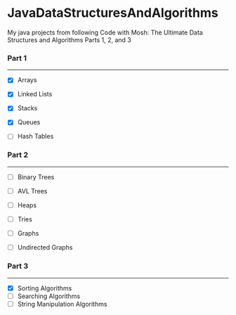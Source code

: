 # JavaDataStructuresAndAlgorithms
 My java projects from following Code with Mosh: The Ultimate Data Structures and Algorithms Parts 1, 2, and 3



### Part 1
-------------------------------
- [X] Arrays
- [X] Linked Lists
- [X] Stacks
- [X] Queues
- [ ] Hash Tables


### Part 2
-------------------------------
- [ ] Binary Trees
- [ ] AVL Trees
- [ ] Heaps
- [ ] Tries
- [ ] Graphs
- [ ] Undirected Graphs


### Part 3
-------------------------------
- [X] Sorting Algorithms
- [ ] Searching Algorithms
- [ ] String Manipulation Algorithms